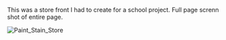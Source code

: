 This was a store front I had to create for a school project. Full page screnn shot of entire page. 

![Paint_Stain_Store](https://github.com/user-attachments/assets/9b79ad5b-6d12-45ad-bad4-2802f7ca3c84)
